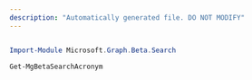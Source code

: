 ```yaml
---
description: "Automatically generated file. DO NOT MODIFY"
---
```


```powershell

Import-Module Microsoft.Graph.Beta.Search

Get-MgBetaSearchAcronym

```